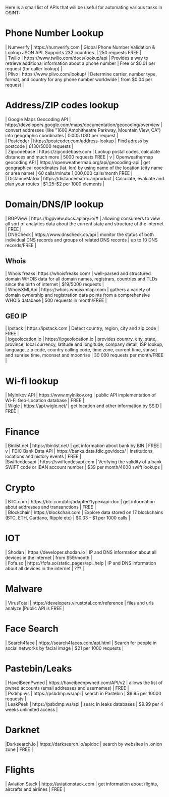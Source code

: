 Here is a small list of APIs that will be useful for automating various tasks in OSINT:


<h1>Phone Number Lookup</h1>
| Numverify | https://numverify.com  | Global Phone Number Validation & Lookup JSON API. Supports 232 countries.  | 250 requests FREE | </br>
| Twillo |  https://www.twilio.com/docs/lookup/api  |  Provides a way to retrieve additional information about a phone number  |  Free or $0.01 per request (for caller lookup) |</br> 
| Plivo  | https://www.plivo.com/lookup/ | Determine carrier, number type, format, and country for any phone number worldwide | from $0.04 per request | 
<h1>Address/ZIP codes lookup</h1>
 | Google Maps Geocoding API | https://developers.google.com/maps/documentation/geocoding/overview | convert addresses (like "1600 Amphitheatre Parkway, Mountain View, CA") into geographic coordinates  | 0.005 USD per request | </br>
| Postcoder | https://postcoder.com/address-lookup | Find adress by postcode | £130/5000 requests | </br>
 | Zipcodebase | https://zipcodebase.com | Lookup postal codes, calculate distances and much more | 5000 requests FREE | v
 | Openweathermap geocoding API  | https://openweathermap.org/api/geocoding-api | get geographical coordinates (lat, lon) by using name of the location (city name or area name) |  60 calls/minute 1,000,000 calls/month FREE | </br>
 | DistanceMatrix  | https://distancematrix.ai/product | Calculate, evaluate and plan your routes | $1.25-$2 per 1000 elements | </br>
<h1>Domain/DNS/IP lookup</h1>
 | BGPView | https://bgpview.docs.apiary.io/# | allowing consumers to view all sort of analytics data about the current state and structure of the internet | FREE | </br>
 | DNSCheck |  https://www.dnscheck.co/api | monitor the status of both individual DNS records and groups of related DNS records | up to 10 DNS records/FREE | 
<h2>Whois</h2>
 | Whois freaks| https://whoisfreaks.com/ | well-parsed and structured domain WHOIS data for all domain names, registrars, countries and TLDs since the birth of internet  | $19/5000 requests | </br>
 | WhoisXMLApi | https://whois.whoisxmlapi.com | gathers a variety of domain ownership and registration data points from a comprehensive WHOIS database | 500 requests in month/FREE  | 
<h2>GEO IP</h2>
 | Ipstack | https://ipstack.com | Detect country, region, city and zip code  | FREE | </br>
 | Ipgeolocation.io |  https://ipgeolocation.io | provides country, city, state, province, local currency, latitude and longitude, company detail, ISP lookup, language, zip code, country calling code, time zone, current time, sunset and sunrise time, moonset and moonrise | 30 000 requests per month/FREE | 

<h1>Wi-fi lookup</h1>
 | Mylnikov API | https://www.mylnikov.org | public API implementation of Wi-Fi Geo-Location database | FREE | </br>
 | Wigle | https://api.wigle.net/ | get location and other information by SSID | FREE  | 
<h1>Finance</h1>
 | Binlist.net | https://binlist.net/ | get information about bank by BIN  | FREE | v
 | FDIC Bank Data API | https://banks.data.fdic.gov/docs/  | institutions, locations and history events | FREE | </br>
 |Swiftcodesapi  | https://swiftcodesapi.com | Verifying the validity of a bank SWIFT code or IBAN account number | $39 per month/4000 swift lookups  | 
<h1>Crypto</h1>
 | BTC.com | https://btc.com/btc/adapter?type=api-doc | get information about addresses and transanctions | FREE | </br>
 | Blockchair  | https://blockchair.com  | Explore data stored on 17 blockchains (BTC, ETH, Cardano, Ripple etc) | $0.33 - $1 per 1000 calls | 
<h1>IOT</h1>
 | Shodan  | https://developer.shodan.io | IP and DNS information about all devices in the internet | from $59/month | </br>
 | Fofa.so | https://fofa.so/static_pages/api_help | IP and DNS information about all devices in the internet  | ??? |
<h1>Malware</h1>
 | VirusTotal | https://developers.virustotal.com/reference | files and urls analyze |Public API is FREE  | </br>
<h1>Face Search</h1>
 | Search4face | https://search4faces.com/api.html  | Search for people in social networks by facial image  | $21 per 1000 requests | 
<h1>Pastebin/Leaks</h1>
 | HaveIBeenPwned  | https://haveibeenpwned.com/API/v2  | allows the list of pwned accounts (email addresses and usernames) | FREE | </br>
 | Psdmp.ws | https://psbdmp.ws/api | search in Pastebin  | $9.95 per 10000 requests  | </br>
 | LeakPeek | https://psbdmp.ws/api | searc in leaks databases | $9.99 per 4 weeks unlimited access | 
<h1>Darknet</h1>
 |Darksearch.io | https://darksearch.io/apidoc | search by websites in .onion zone | FREE  | 
<h1>Flights</h1>
 | Aviation Stack | https://aviationstack.com |  get information about flights, aircrafts and airlines | FREE  | 




